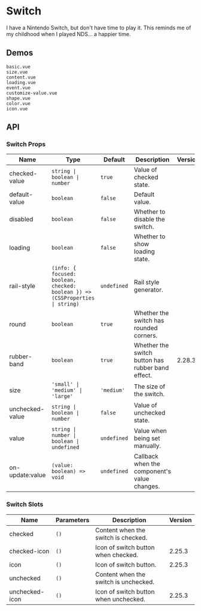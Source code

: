 # Switch

I have a Nintendo Switch, but don't have time to play it. This reminds me of my childhood when I played NDS... a happier time.

## Demos

```demo
basic.vue
size.vue
content.vue
loading.vue
event.vue
customize-value.vue
shape.vue
color.vue
icon.vue
```

## API

### Switch Props

| Name | Type | Default | Description | Version |
| --- | --- | --- | --- | --- |
| checked-value | `string \| boolean \| number` | `true` | Value of checked state. |  |
| default-value | `boolean` | `false` | Default value. |  |
| disabled | `boolean` | `false` | Whether to disable the switch. |  |
| loading | `boolean` | `false` | Whether to show loading state. |  |
| rail-style | `(info: { focused: boolean, checked: boolean }) => (CSSProperties \| string)` | `undefined` | Rail style generator. |  |
| round | `boolean` | `true` | Whether the switch has rounded corners.   |  |
| rubber-band | `boolean` | `true` | Whether the switch button has rubber band effect. | 2.28.3 |
| size | `'small' \| 'medium' \| 'large'` | `'medium'` | The size of the switch. |  |
| unchecked-value | `string \| boolean \| number` | `false` | Value of unchecked state. |  |
| value | `string \| number \| boolean \| undefined` | `undefined` | Value when being set manually. |  |
| on-update:value | `(value: boolean) => void` | `undefined` | Callback when the component's value changes. |  |

### Switch Slots

| Name | Parameters | Description | Version |
| --- | --- | --- | --- |
| checked | `()` | Content when the switch is checked. |  |
| checked-icon | `()` | Icon of switch button when checked. | 2.25.3 |
| icon | `()` | Icon of switch button. | 2.25.3 |
| unchecked | `()` | Content when the switch is unchecked. |  |
| unchecked-icon | `()` | Icon of switch button when unchecked. | 2.25.3 |
